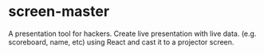 # screen-master
A presentation tool for hackers. Create live presentation with live data. (e.g. scoreboard, name, etc) using React and cast it to a projector screen.
